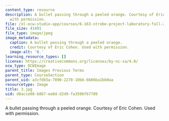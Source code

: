 ```yaml
---
content_type: resource
description: A bullet passing through a peeled orange. Courtesy of Eric Cohen. Used
  with permission.
file: /ol-ocw-studio-app/courses/6-163-strobe-project-laboratory-fall-2005/d8acce08b867ee8dd2d9fa3506f67789_3.jpg
file_size: 41491
file_type: image/jpeg
image_metadata:
  caption: A bullet passing through a peeled orange.
  credit: Courtesy of Eric Cohen. Used with permission.
  image-alt: '8.'
learning_resource_types: []
license: https://creativecommons.org/licenses/by-nc-sa/4.0/
ocw_type: OCWImage
parent_title: Images Previous Terms
parent_type: CourseSection
parent_uid: a3cfdb5a-7890-2270-10b6-6606ba1bb0aa
resourcetype: Image
title: 3.jpg
uid: d8acce08-b867-ee8d-d2d9-fa3506f67789
---
```

A bullet passing through a peeled orange. Courtesy of Eric Cohen. Used with permission.